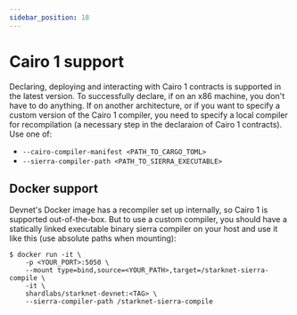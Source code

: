 ```yaml
---
sidebar_position: 18
---
```


# Cairo 1 support

Declaring, deploying and interacting with Cairo 1 contracts is supported in the latest version. To successfully declare, if on an x86 machine, you don't have to do anything. If on another architecture, or if you want to specify a custom version of the Cairo 1 compiler, you need to specify a local compiler for recompilation (a necessary step in the declaraion of Cairo 1 contracts). Use one of:

- `--cairo-compiler-manifest <PATH_TO_CARGO_TOML>`
- `--sierra-compiler-path <PATH_TO_SIERRA_EXECUTABLE>`

## Docker support

Devnet's Docker image has a recompiler set up internally, so Cairo 1 is supported out-of-the-box. But to use a custom compiler, you should have a statically linked executable binary sierra compiler on your host and use it like this (use absolute paths when mounting):

```
$ docker run -it \
    -p <YOUR_PORT>:5050 \
    --mount type=bind,source=<YOUR_PATH>,target=/starknet-sierra-compile \
    -it \
    shardlabs/starknet-devnet:<TAG> \
    --sierra-compiler-path /starknet-sierra-compile
```
